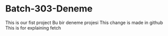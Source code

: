 # Batch-303-Deneme
This is our fist project
Bu bir deneme projesi
This change is made in github
This is for explaining fetch
